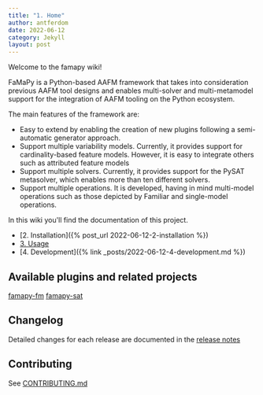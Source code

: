 ```yaml
---
title: "1. Home"
author: antferdom
date: 2022-06-12
category: Jekyll
layout: post
---
```


Welcome to the famapy wiki!

FaMaPy is a Python-based AAFM framework that takes into consideration previous AAFM tool designs and enables multi-solver and multi-metamodel support for the integration of AAFM tooling on the Python ecosystem.

The main features of the framework are:
* Easy to extend by enabling the creation of new plugins following a semi-automatic generator approach.
* Support multiple variability models. Currently, it provides support for cardinality-based feature models. However, it is easy to integrate others such as attributed feature models
* Support multiple solvers. Currently, it provides support for the PySAT metasolver, which enables more than ten different solvers.
* Support multiple operations. It is developed, having in mind multi-model operations such as those depicted by Familiar  and single-model operations.

In this wiki you'll find the documentation of this project. 

- [2. Installation]({% post_url 2022-06-12-2-installation %})
- [3. Usage](https://flamapy.github.io/docs/jekyll/2022-06-12-3-usage.html)
- [4. Development]({% link _posts/2022-06-12-4-development.md %})




## Available plugins and related projects
[famapy-fm](https://github.com/diverso-lab/fm_metamodel)
[famapy-sat](https://github.com/diverso-lab/pysat_metamodel)

## Changelog
Detailed changes for each release are documented in the [release notes](https://github.com/diverso-lab/core/releases)

## Contributing

See [CONTRIBUTING.md](https://github.com/diverso-lab/core/blob/master/CONTRIBUTING.md)
